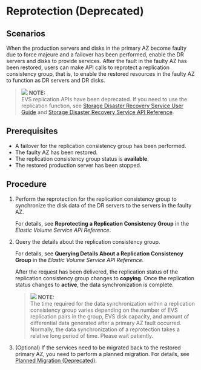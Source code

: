 # Reprotection \(Deprecated\)<a name="evs_01_0032"></a>

## Scenarios<a name="section5572733817211"></a>

When the production servers and disks in the primary AZ become faulty due to force majeure and a failover has been performed, enable the DR servers and disks to provide services. After the fault in the faulty AZ has been restored, users can make API calls to reprotect a replication consistency group, that is, to enable the restored resources in the faulty AZ to function as DR servers and DR disks.

>![](/images/icon-note.gif) **NOTE:**   
>EVS replication APIs have been deprecated. If you need to use the replication function, see  [Storage Disaster Recovery Service User Guide](https://docs.otc.t-systems.com/en-us/usermanual/sdrs/en-us_topic_0125068221.html)  and  [Storage Disaster Recovery Service API Reference](https://docs.otc.t-systems.com/en-us/api/sdrs/en-us_topic_0108184470.html).  

## Prerequisites<a name="section3159922995753"></a>

-   A failover for the replication consistency group has been performed.
-   The faulty AZ has been restored.
-   The replication consistency group status is  **available**.
-   The restored production server has been stopped.

## Procedure<a name="section55139435172113"></a>

1.  Perform the reprotection for the replication consistency group to synchronize the disk data of the DR servers to the servers in the faulty AZ.

    For details, see  **Reprotecting a Replication Consistency Group**  in the  _Elastic Volume Service API Reference_.

2.  Query the details about the replication consistency group.

    For details, see  **Querying Details About a Replication Consistency Group**  in the  _Elastic Volume Service API Reference_.

    After the request has been delivered, the replication status of the replication consistency group changes to  **copying**. Once the replication status changes to  **active**, the data synchronization is complete.

    >![](/images/icon-note.gif) **NOTE:**   
    >The time required for the data synchronization within a replication consistency group varies depending on the number of EVS replication pairs in the group, EVS disk capacity, and amount of differential data generated after a primary AZ fault occurred. Normally, the data synchronization of a reprotection takes a relative long period of time. Please wait patiently.  

3.  \(Optional\) If the services need to be migrated back to the restored primary AZ, you need to perform a planned migration. For details, see  [Planned Migration \(Deprecated\)](planned-migration-(deprecated).md).

